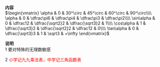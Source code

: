 **内容**  
$\begin{vmatrix}  
\alpha & 0 & 30^\circ & 45^\circ & 60^\circ & 90^\circ\\\\  
\alpha & 0 & \dfrac\pi6 & \dfrac\pi4 & \dfrac\pi3 & \dfrac\pi2\\\\  
\sin\alpha & 0 & \dfrac12 & \dfrac{\sqrt2}2 & \dfrac{\sqrt3}2 & 1\\\\  
\cos\alpha & 1 & \dfrac{\sqrt3}2 & \dfrac{\sqrt2}2 & \dfrac12 & 0\\\\  
\tan\alpha & 0 & \dfrac{\sqrt3}3 & 1 & \sqrt3 & +\infty  
\end{vmatrix}$  
  
**说明**  
1 要对特殊的无理数敏感  
  
2 <font color=red>小学记九九乘法表，中学记三角函数表</font>  
